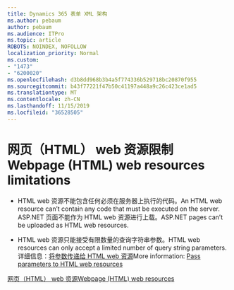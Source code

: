 ```yaml
---
title: Dynamics 365 表单 XML 架构
ms.author: pebaum
author: pebaum
ms.audience: ITPro
ms.topic: article
ROBOTS: NOINDEX, NOFOLLOW
localization_priority: Normal
ms.custom:
- "1473"
- "6200020"
ms.openlocfilehash: d3b8dd968b3b4a5f774336b529718bc20870f955
ms.sourcegitcommit: b43f77221f47b50c41197a448a9c26c423ce1ad5
ms.translationtype: MT
ms.contentlocale: zh-CN
ms.lasthandoff: 11/15/2019
ms.locfileid: "36528505"
---
```

# <a name="webpage-html-web-resources-limitations"></a><span data-ttu-id="7e4f6-102">网页（HTML） web 资源限制</span><span class="sxs-lookup"><span data-stu-id="7e4f6-102">Webpage (HTML) web resources limitations</span></span>

* <span data-ttu-id="7e4f6-103">HTML web 资源不能包含任何必须在服务器上执行的代码。</span><span class="sxs-lookup"><span data-stu-id="7e4f6-103">An HTML web resource can’t contain any code that must be executed on the server.</span></span> <span data-ttu-id="7e4f6-104">ASP.NET 页面不能作为 HTML web 资源进行上载。</span><span class="sxs-lookup"><span data-stu-id="7e4f6-104">ASP.NET pages can’t be uploaded as HTML web resources.</span></span>

* <span data-ttu-id="7e4f6-105">HTML web 资源只能接受有限数量的查询字符串参数。</span><span class="sxs-lookup"><span data-stu-id="7e4f6-105">HTML web resources can only accept a limited number of query string parameters.</span></span> <span data-ttu-id="7e4f6-106">详细信息：[将参数传递给 HTML web 资源](https://docs.microsoft.com/dynamics365/customer-engagement/developer/webpage-html-web-resources#BKMK_PassingParametersToWebResources)</span><span class="sxs-lookup"><span data-stu-id="7e4f6-106">More information: [Pass parameters to HTML web resources](https://docs.microsoft.com/dynamics365/customer-engagement/developer/webpage-html-web-resources#BKMK_PassingParametersToWebResources)</span></span>

[<span data-ttu-id="7e4f6-107">网页（HTML） web 资源</span><span class="sxs-lookup"><span data-stu-id="7e4f6-107">Webpage (HTML) web resources</span></span>](https://docs.microsoft.com/dynamics365/customer-engagement/developer/webpage-html-web-resources)
